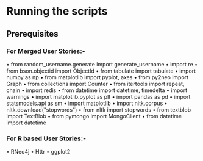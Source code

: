 # Running the scripts

## Prerequisites

### For Merged User Stories:-
• from random_username.generate import generate_username • import re • from bson.objectid import ObjectId • from tabulate import tabulate • import numpy as np • from matplotlib import pyplot, axes • from py2neo import Graph • from collections import Counter • from itertools import repeat, chain • import redis • from datetime import datetime, timedelta • import warnings • import matplotlib.pyplot as plt • import pandas as pd • import statsmodels.api as sm • import matplotlib • import nltk.corpus • nltk.download("stopwords") • from nltk import stopwords • from textblob import TextBlob • from pymongo import MongoClient • from datetime import datetime

### For R based User Stories:-
• RNeo4j • Httr • ggplot2
